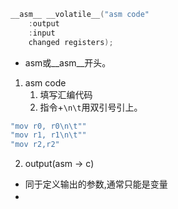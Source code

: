``` c
__asm__ __volatile__("asm code"
	:output
	:input
	changed registers);
```
- asm或__asm__开头。
1. asm code
	1. 填写汇编代码
	2. 指令+`\n\t`用双引号引上。	
``` c
"mov r0, r0\n\t""
"mov r1, r1\n\t""
"mov r2,r2"
```
2. output(asm -> c)
- 同于定义输出的参数,通常只能是变量
- 　